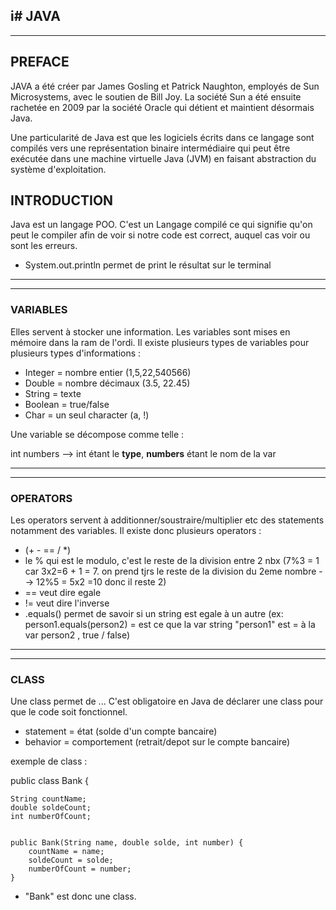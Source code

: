 i# JAVA 
------------------------
------------------------
## PREFACE
JAVA a été créer par James Gosling et Patrick Naughton, employés de Sun Microsystems, avec le soutien de Bill Joy.
La société Sun a été ensuite rachetée en 2009 par la société Oracle qui détient et maintient désormais Java.

Une particularité de Java est que les logiciels écrits dans ce langage sont compilés vers une représentation binaire intermédiaire qui peut être exécutée dans une machine virtuelle Java (JVM) en faisant abstraction du système d'exploitation.
## INTRODUCTION

Java est un langage POO. C'est un Langage compilé ce qui signifie qu'on peut le compiler afin de voir si notre code est correct, auquel cas voir ou sont les erreurs. 
- System.out.println permet de print le résultat sur le terminal 

------------------------
------------------------
### VARIABLES

Elles servent à stocker une information. Les variables sont mises en mémoire dans la ram de l'ordi. Il existe plusieurs types de variables pour plusieurs types d'informations : 
 
* Integer = nombre entier (1,5,22,540566) 
* Double = nombre décimaux (3.5, 22.45)
* String = texte
* Boolean = true/false
* Char = un seul character (a, !)

Une variable se décompose comme telle :

int numbers  --> int étant le **type**, **numbers** étant le nom de la var

------------------------
------------------------


### OPERATORS 

Les operators servent à additionner/soustraire/multiplier etc des statements notamment des variables.
Il existe donc plusieurs operators :

* (+ - == / *)
* le % qui est le modulo, c'est le reste de la division entre 2 nbx (7%3 = 1 car 3x2=6 + 1 = 7. on prend tjrs le reste de la division du 2eme nombre --> 12%5 = 5x2 =10 donc il reste 2)
* == veut dire egale  
* != veut dire l'inverse  
* .equals() permet de savoir si un string est egale à un autre (ex: person1.equals(person2) = est ce que la var string "person1" est = à la var person2 , true / false)

------------------------
------------------------


### CLASS

Une class permet de ... C'est obligatoire en Java de déclarer une class pour que le code soit fonctionnel. 

* statement = état (solde d'un compte bancaire) 
* behavior = comportement (retrait/depot sur le compte bancaire)

exemple de class :


public class Bank {

	String countName;
	double soldeCount;
	int numberOfCount;
	

	public Bank(String name, double solde, int number) {
		countName = name;
		soldeCount = solde;
		numberOfCount = number;
	}
* "Bank" est donc une class.
